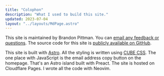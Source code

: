 ```yaml
---
title: "Colophon"
description: "What I used to build this site."
updated: 2023-07-04
layout: "../layouts/MdPage.astro"
---
```


This site is maintained by Brandon Pittman. You can [email any feedback or
questions](mailto:hey@brandonpittman.com). The source code for this site is [publicly
available on GitHub](https://github.com/brandonpittman/site).

This site is built with [Astro](https://astro.build).
All the styling is written using [CUBE CSS][cube].
The one place with JavaScript is the email address copy button on the homepage.
That's an Astro island built with Preact.
The site is hosted on Cloudflare Pages.
I wrote all the code with Neovim.

[cube]: https://cube.fyi/
